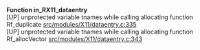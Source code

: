   
__Function in_RX11_dataentry__  
  [UP] unprotected variable tnames while calling allocating function Rf_duplicate [src/modules/X11/dataentry.c:335](https://github.com/wch/r-source/blob/c70e736de3eb153db78642e3caa5fff6d2e94047/src/modules/X11/dataentry.c/#L335)  
  [UP] unprotected variable tnames while calling allocating function Rf_allocVector [src/modules/X11/dataentry.c:343](https://github.com/wch/r-source/blob/c70e736de3eb153db78642e3caa5fff6d2e94047/src/modules/X11/dataentry.c/#L343)  
